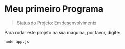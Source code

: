 <h1> Meu primeiro Programa </h1>

> Status do Projeto: Em desenvolvimento

Para rodar este projeto na sua máquina, por favor, digite:

```
node app.js
```
